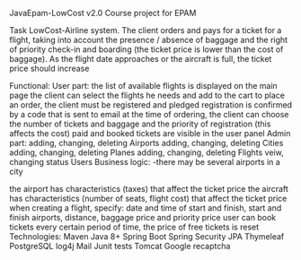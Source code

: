JavaEpam-LowCost v2.0
Сourse project for EPAM 

Task
LowCost-Airline system. The client orders and pays for a ticket for a flight, taking into account the presence / absence of baggage and the right of priority check-in and boarding (the ticket price is lower than the cost of baggage). As the flight date approaches or the aircraft is full, the ticket price should increase

Functional:
User part:
the list of available flights is displayed on the main page
the client can select the flights he needs and add to the cart
to place an order, the client must be registered and pledged
registration is confirmed by a code that is sent to email
at the time of ordering, the client can choose the number of tickets and baggage and the priority of registration (this affects the cost)
paid and booked tickets are visible in the user panel
Admin part:
adding, changing, deleting Airports
adding, changing, deleting Cities
adding, changing, deleting Planes
adding, changing, deleting Flights
veiw, changing status Users
Business logic:
-there may be several airports in a city

the airport has characteristics (taxes) that affect the ticket price
the aircraft has characteristics (number of seats, flight cost) that affect the ticket price
when creating a flight, specify: date and time of start and finish, start and finish airports, distance, baggage price and priority price
user can book tickets
every certain period of time, the price of free tickets is reset
Technologies:
Maven
Java 8+
Spring Boot
Spring Security
JPA
Thymeleaf
PostgreSQL
log4j
Mail
Junit tests
Tomcat
Google recaptcha
